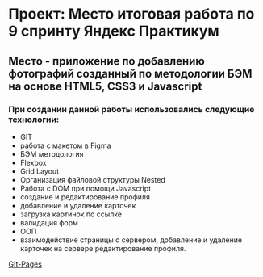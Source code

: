 # Проект: Место итоговая работа по 9 спринту Яндекс Практикум

## Место - приложение по добавлению фотографий созданный по методологии БЭМ на основе HTML5, CSS3 и Javascript

### При создании данной работы использовались следующие технологии:

* GIT
* работа с макетом в Figma
* БЭМ методология
* Flexbox
* Grid Layout
* Организация файловой структуры Nested
* Работа с DOM при помощи Javascript
* создание и редактирование профиля
* добавление и удаление карточек
* загрузка картинок по ссылке
* валидация форм
* ООП
* взаимодействие страницы с сервером, добавление и удаление карточек на сервере редактирование профиля.



[GIt-Pages](https://maksimparshin.github.io/mesto/)
